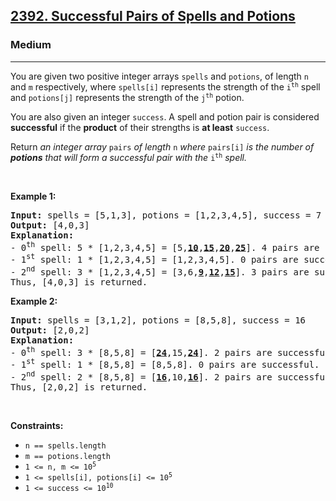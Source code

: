<h2><a href="https://leetcode.com/problems/successful-pairs-of-spells-and-potions/?envType=study-plan-v2&envId=leetcode-75">2392. Successful Pairs of Spells and Potions</a></h2><h3>Medium</h3><hr><p>You are given two positive integer arrays <code>spells</code> and <code>potions</code>, of length <code>n</code> and <code>m</code> respectively, where <code>spells[i]</code> represents the strength of the <code>i<sup>th</sup></code> spell and <code>potions[j]</code> represents the strength of the <code>j<sup>th</sup></code> potion.</p>

<p>You are also given an integer <code>success</code>. A spell and potion pair is considered <strong>successful</strong> if the <strong>product</strong> of their strengths is <strong>at least</strong> <code>success</code>.</p>

<p>Return <em>an integer array </em><code>pairs</code><em> of length </em><code>n</code><em> where </em><code>pairs[i]</code><em> is the number of <strong>potions</strong> that will form a successful pair with the </em><code>i<sup>th</sup></code><em> spell.</em></p>

<p>&nbsp;</p>
<p><strong class="example">Example 1:</strong></p>

<pre>
<strong>Input:</strong> spells = [5,1,3], potions = [1,2,3,4,5], success = 7
<strong>Output:</strong> [4,0,3]
<strong>Explanation:</strong>
- 0<sup>th</sup> spell: 5 * [1,2,3,4,5] = [5,<u><strong>10</strong></u>,<u><strong>15</strong></u>,<u><strong>20</strong></u>,<u><strong>25</strong></u>]. 4 pairs are successful.
- 1<sup>st</sup> spell: 1 * [1,2,3,4,5] = [1,2,3,4,5]. 0 pairs are successful.
- 2<sup>nd</sup> spell: 3 * [1,2,3,4,5] = [3,6,<u><strong>9</strong></u>,<u><strong>12</strong></u>,<u><strong>15</strong></u>]. 3 pairs are successful.
Thus, [4,0,3] is returned.
</pre>

<p><strong class="example">Example 2:</strong></p>

<pre>
<strong>Input:</strong> spells = [3,1,2], potions = [8,5,8], success = 16
<strong>Output:</strong> [2,0,2]
<strong>Explanation:</strong>
- 0<sup>th</sup> spell: 3 * [8,5,8] = [<u><strong>24</strong></u>,15,<u><strong>24</strong></u>]. 2 pairs are successful.
- 1<sup>st</sup> spell: 1 * [8,5,8] = [8,5,8]. 0 pairs are successful. 
- 2<sup>nd</sup> spell: 2 * [8,5,8] = [<strong><u>16</u></strong>,10,<u><strong>16</strong></u>]. 2 pairs are successful. 
Thus, [2,0,2] is returned.
</pre>

<p>&nbsp;</p>
<p><strong>Constraints:</strong></p>

<ul>
	<li><code>n == spells.length</code></li>
	<li><code>m == potions.length</code></li>
	<li><code>1 &lt;= n, m &lt;= 10<sup>5</sup></code></li>
	<li><code>1 &lt;= spells[i], potions[i] &lt;= 10<sup>5</sup></code></li>
	<li><code>1 &lt;= success &lt;= 10<sup>10</sup></code></li>
</ul>
